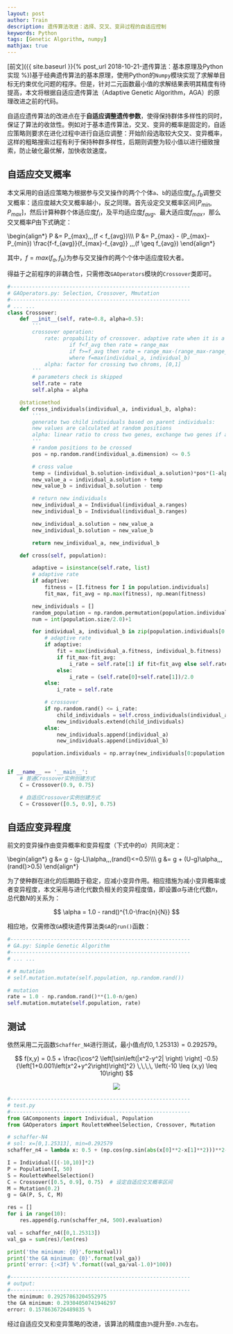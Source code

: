 ```yaml
---
layout: post
author: Train
description: 遗传算法改进：选择、交叉、变异过程的自适应控制
keywords: Python
tags: [Genetic Algorithm, numpy]
mathjax: true
---
```


[前文]({{ site.baseurl }}{% post_url 2018-10-21-遗传算法：基本原理及Python实现 %})基于经典遗传算法的基本原理，使用Python的`Numpy`模块实现了求解单目标无约束优化问题的程序。但是，针对二元函数最小值的求解结果表明其精度有待提高，本文将根据自适应遗传算法（Adaptive Genetic Algorithm，AGA）的原理改进之前的代码。

自适应遗传算法的改进点在于**自适应调整遗传参数**，使得保持群体多样性的同时，保证了算法的收敛性。例如对于基本遗传算法，交叉、变异的概率是固定的，自适应策略则要求在进化过程中进行自适应调整：开始阶段选取较大交叉、变异概率，这样的粗略搜索过程有利于保持种群多样性，后期则调整为较小值以进行细致搜索，防止破化最优解，加快收敛速度。

## 自适应交叉概率

本文采用的自适应策略为根据参与交叉操作的两个个体`a`、`b`的适应度$f_a, f_b$调整交叉概率：适应度越大交叉概率越小，反之同理。首先设定交叉概率区间$[P_{min}, P_{max}]$，然后计算种群个体适应度$f_i$，及平均适应度$f_{avg}$、最大适应度$f_{max}$，那么交叉概率$P$由下式确定：

\begin{align\*}
P &= P_{max}\,\,\,(f < f_{avg})\\\\\\
P &= P_{max} - (P_{max}-P_{min}) \frac{f-f_{avg}}{f_{max}-f_{avg}} \,\,\,(f \geq f_{avg})
\end{align\*}

其中，$f=max(f_a, f_b)$为参与交叉操作的两个个体中适应度较大者。

得益于之前程序的非耦合性，只需修改`GAOperators`模块的`Crossover`类即可。

```python
#----------------------------------------------------------
# GAOperators.py: Selection, Crossover, Mmutation
#----------------------------------------------------------
# ... ...
class Crossover:
    def __init__(self, rate=0.8, alpha=0.5):
        '''
        crossover operation:
            rate: propability of crossover. adaptive rate when it is a list, e.g. [0.6,0.9]
                    if f<f_avg then rate = range_max
                    if f>=f_avg then rate = range_max-(range_max-range_min)*(f-f_avg)/(f_max-f_avg)
                    where f=max(individual_a, individual_b)
            alpha: factor for crossing two chroms, [0,1]
        '''
        # parameters check is skipped
        self.rate = rate
        self.alpha = alpha      

    @staticmethod
    def cross_individuals(individual_a, individual_b, alpha):
        '''
        generate two child individuals based on parent individuals:
        new values are calculated at random positions
        alpha: linear ratio to cross two genes, exchange two genes if alpha is 0.0
        '''
        # random positions to be crossed
        pos = np.random.rand(individual_a.dimension) <= 0.5

        # cross value
        temp = (individual_b.solution-individual_a.solution)*pos*(1-alpha)
        new_value_a = individual_a.solution + temp
        new_value_b = individual_b.solution - temp

        # return new individuals
        new_individual_a = Individual(individual_a.ranges)
        new_individual_b = Individual(individual_b.ranges)

        new_individual_a.solution = new_value_a
        new_individual_b.solution = new_value_b

        return new_individual_a, new_individual_b

    def cross(self, population):

        adaptive = isinstance(self.rate, list)
        # adaptive rate
        if adaptive:
            fitness = [I.fitness for I in population.individuals]
            fit_max, fit_avg = np.max(fitness), np.mean(fitness)

        new_individuals = []        
        random_population = np.random.permutation(population.individuals) # random order
        num = int(population.size/2.0)+1

        for individual_a, individual_b in zip(population.individuals[0:num+1], random_population[0:num+1]):         
            # adaptive rate
            if adaptive:
                fit = max(individual_a.fitness, individual_b.fitness)
                if fit_max-fit_avg:
                    i_rate = self.rate[1] if fit<fit_avg else self.rate[1] - (self.rate[1]-self.rate[0])*(fit-fit_avg)/(fit_max-fit_avg)
                else:
                    i_rate = (self.rate[0]+self.rate[1])/2.0
            else:
                i_rate = self.rate

            # crossover
            if np.random.rand() <= i_rate:
                child_individuals = self.cross_individuals(individual_a, individual_b, self.alpha)
                new_individuals.extend(child_individuals)
            else:
                new_individuals.append(individual_a)
                new_individuals.append(individual_b)

        population.individuals = np.array(new_individuals[0:population.size+1])


if __name__ == '__main__':
    # 普通Crossover实例创建方式
    C = Crossover(0.9, 0.75)

    # 自适应Crossover实例创建方式
    C = Crossover([0.5, 0.9], 0.75)
```

## 自适应变异程度

前文的变异操作由变异概率和变异程度（下式中的$\alpha$）共同决定：

\begin{align\*}
g &= g - (g-L)\alpha\,\,\,(rand()<=0.5)\\\\\\
g &= g + (U-g)\alpha\,\,\,(rand()>0.5)
\end{align\*}

为了使种群在进化的后期趋于稳定，应减小变异作用。相应措施为减小变异概率或者变异程度，本文采用与进化代数负相关的变异程度值，即设置$\alpha$与进化代数$n$，总代数$N$的关系为：

$$
\alpha = 1.0 - rand()^{1.0-\frac{n}{N}}
$$

相应地，仅需修改`GA`模块遗传算法类`GA`的`run()`函数：

```python
#----------------------------------------------------------
# GA.py: Simple Genetic Algorithm
#----------------------------------------------------------
# ... ...

# # mutation
# self.mutation.mutate(self.population, np.random.rand())

# mutation
rate = 1.0 - np.random.rand()**(1.0-n/gen)
self.mutation.mutate(self.population, rate)
```

## 测试

依然采用二元函数`Schaffer_N4`进行测试，最小值点$f(0,1.25313)=0.292579$。

$$
f(x,y) = 0.5 + \frac{\cos^2 \left[\sin\left(|x^2-y^2| \right) \right] -0.5}{\left[1+0.001\left(x^2+y^2\right)\right]^2} \,\,\,\, \left(-10 \leq (x,y) \leq 10\right)
$$

<div align='center'>
<img src="{{ "/images/2018-10-21-01.jpg" | prepend: site.baseurl }}">
</div>

```python
#----------------------------------------------------------
# test.py
#----------------------------------------------------------
from GAComponents import Individual, Population
from GAOperators import RouletteWheelSelection, Crossover, Mutation

# schaffer-N4
# sol: x=[0,1.25313], min=0.292579
schaffer_n4 = lambda x: 0.5 + (np.cos(np.sin(abs(x[0]**2-x[1]**2)))**2-0.5) / (1.0+0.001*(x[0]**2+x[1]**2))**2  

I = Individual([(-10,10)]*2)
P = Population(I, 50)
S = RouletteWheelSelection()
C = Crossover([0.5, 0.9], 0.75)  # 设定自适应交叉概率区间
M = Mutation(0.2)
g = GA(P, S, C, M)

res = []
for i in range(10):
    res.append(g.run(schaffer_n4, 500).evaluation)

val = schaffer_n4([0,1.25313])
val_ga = sum(res)/len(res)

print('the minimum: {0}'.format(val))
print('the GA minimum: {0}'.format(val_ga))
print('error: {:<3f} %'.format((val_ga/val-1.0)*100))

#----------------------------------------------------------
# output:
#----------------------------------------------------------
the minimum: 0.29257863204552975
the GA minimum: 0.29304050741946297
error: 0.1578636726489835 %
```

经过自适应交叉和变异策略的改进，该算法的精度由`3%`提升至`0.2%`左右。